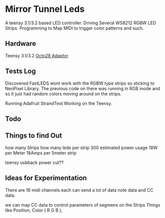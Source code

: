 # Mirror Tunnel Leds
A teensy 3.1/3.2 based LED controller. Driving Several WS8212 RGBW LED Strips.
Programming to Map MIDI to trigger color patterns and such.

## Hardware
Teensy 3.1/3.2
[Octo28 Adaptor](https://www.pjrc.com/store/octo28_adaptor.html)

## Tests Log
Discovered FastLEDS wont work with the RGBW type strips so sticking to NeoPixel
Library. The previous code on there was running in RGB mode and so it just had
random colors moving around on the strips.

Running Adafruit StrandTest Working on the Teensy.

## Todo

## Things to find Out
how many Strips
how many leds per strip 300
estimated power usage 18W per Meter 18Amps per 5meter strip

teensy usbback power cut??

## Ideas for Experimentation

There are 16 midi channels
each can send a lot of data
note data and CC data.

we can map CC data to control parameters of segmens on the Strips
Things like Position, Color ( R G B ),
